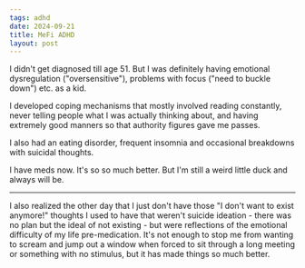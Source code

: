 ```yaml
---
tags: adhd
date: 2024-09-21
title: MeFi ADHD
layout: post
---
```


I didn't get diagnosed till age 51. But I was definitely having emotional dysregulation ("oversensitive"), problems with focus ("need to buckle down") etc. as a kid.

I developed coping mechanisms that mostly involved reading constantly, never telling people what I was actually thinking about, and having extremely good manners so that authority figures gave me passes.

I also had an eating disorder, frequent insomnia and occasional breakdowns with suicidal thoughts.

I have meds now. It's so so much better. But I'm still a weird little duck and always will be.

---

I also realized the other day that I just don't have those "I don't want to exist anymore!" thoughts I used to have that weren't suicide ideation - there was no plan but the ideal of not existing - but were reflections of the emotional difficulty of my life pre-medication. It's not enough to stop me from wanting to scream and jump out a window when forced to sit through a long meeting or something with no stimulus, but it has made things so much better.

